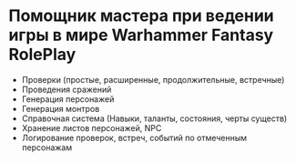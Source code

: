 # Помощник мастера при ведении игры в мире Warhammer Fantasy RolePlay

* Проверки (простые, расширенные, продолжительные, встречные)
* Проведения сражений
* Генерация персонажей
* Генерация монтров
* Справочная система (Навыки, таланты, состояния, черты существ)
* Хранение листов персонажей, NPC
* Логирование проверок, встреч, событий по отмеченным персонажам
